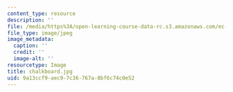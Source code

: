 ```yaml
---
content_type: resource
description: ''
file: /media/https%3A/open-learning-course-data-rc.s3.amazonaws.com/ec-719-d-lab-water-climate-change-and-health-spring-2019/9a13ccf9aec97c36767a8bf6c74c0e52_chalkboard.jpg
file_type: image/jpeg
image_metadata:
  caption: ''
  credit: ''
  image-alt: ''
resourcetype: Image
title: chalkboard.jpg
uid: 9a13ccf9-aec9-7c36-767a-8bf6c74c0e52
---
```

